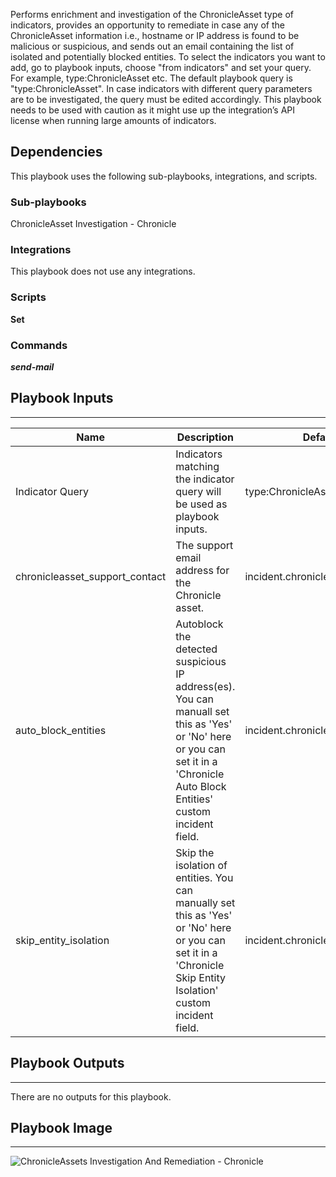 Performs enrichment and investigation of the ChronicleAsset type of indicators, provides an opportunity to remediate in case any of the ChronicleAsset information i.e., hostname or IP address is found to be malicious or suspicious, and sends out an email containing the list of isolated and potentially blocked entities. To select the indicators you want to add, go to playbook inputs, choose "from indicators" and set your query. For example, type:ChronicleAsset etc. The default playbook query is "type:ChronicleAsset". In case indicators with different query parameters are to be investigated, the query must be edited accordingly. This playbook needs to be used with caution as it might use up the integration’s API license when running large amounts of indicators.

## Dependencies
This playbook uses the following sub-playbooks, integrations, and scripts.

### Sub-playbooks
ChronicleAsset Investigation - Chronicle

### Integrations
This playbook does not use any integrations.

### Scripts
**Set**

### Commands
***send-mail***

## Playbook Inputs
---

| **Name** | **Description** | **Default Value** | **Required** |
| --- | --- | --- | --- |
| Indicator Query | Indicators matching the indicator query will be used as playbook inputs. | type:ChronicleAsset | Optional |
| chronicleasset_support_contact | The support email address for the Chronicle asset. | incident.chronicleassetsupportcontact | Optional |
| auto_block_entities | Autoblock the detected suspicious IP address\(es\). You can manuall set this as 'Yes' or 'No' here or you can set it in a 'Chronicle Auto Block Entities' custom incident field. | incident.chronicleautoblockentities | Optional |
| skip_entity_isolation | Skip the isolation of entities. You can manually set this as 'Yes' or 'No' here or you can set it in a 'Chronicle Skip Entity Isolation' custom incident field. | incident.chronicleskipentityisolation | Optional |

## Playbook Outputs
---
There are no outputs for this playbook.

## Playbook Image
---
![ChronicleAssets Investigation And Remediation - Chronicle](../../doc_files/ChronicleAssets_Investigation_And_Remediation_-_Chronicle.png)
